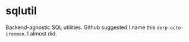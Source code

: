 sqlutil
=======

Backend-agnostic SQL utilities.  Github suggested I name this `derp-octo-ironman`.  I almost did.